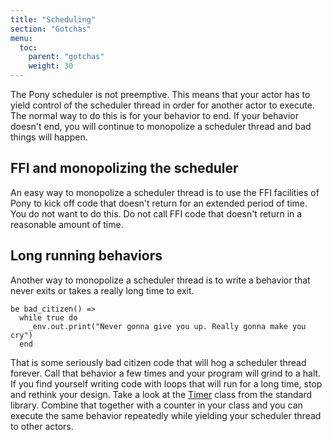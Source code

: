 ```yaml
---
title: "Scheduling"
section: "Gotchas"
menu:
  toc:
    parent: "gotchas"
    weight: 30
---
```


The Pony scheduler is not preemptive. This means that your actor has to yield control of the scheduler thread in order for another actor to execute. The normal way to do this is for your behavior to end. If your behavior doesn't end, you will continue to monopolize a scheduler thread and bad things will happen.

## FFI and monopolizing the scheduler

An easy way to monopolize a scheduler thread is to use the FFI facilities of Pony to kick off code that doesn't return for an extended period of time. You do not want to do this. Do not call FFI code that doesn't return in a reasonable amount of time.

## Long running behaviors

Another way to monopolize a scheduler thread is to write a behavior that never exits or takes a really long time to exit.

```pony
be bad_citizen() =>
  while true do
    _env.out.print("Never gonna give you up. Really gonna make you cry")
  end
```

That is some seriously bad citizen code that will hog a scheduler thread forever. Call that behavior a few times and your program will grind to a halt. If you find yourself writing code with loops that will run for a long time, stop and rethink your design. Take a look at the [Timer](http://stdlib.ponylang.org/time-Timer/) class from the standard library. Combine that together with a counter in your class and you can execute the same behavior repeatedly while yielding your scheduler thread to other actors.
